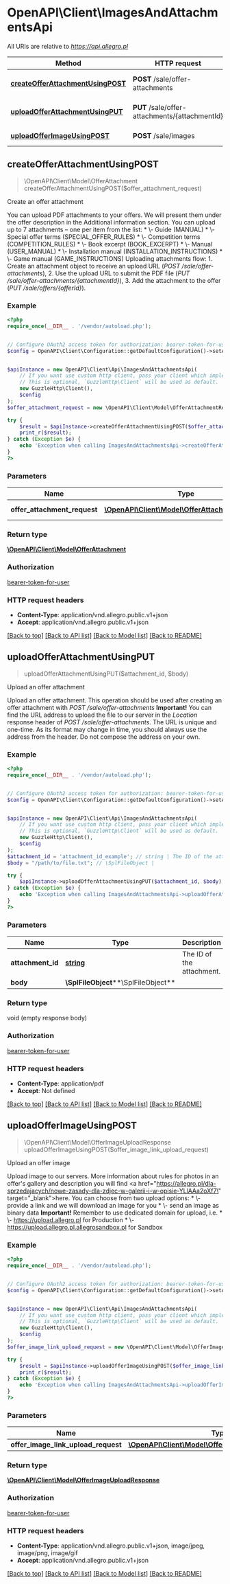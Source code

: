# OpenAPI\Client\ImagesAndAttachmentsApi

All URIs are relative to *https://api.allegro.pl*

Method | HTTP request | Description
------------- | ------------- | -------------
[**createOfferAttachmentUsingPOST**](ImagesAndAttachmentsApi.md#createOfferAttachmentUsingPOST) | **POST** /sale/offer-attachments | Create an offer attachment
[**uploadOfferAttachmentUsingPUT**](ImagesAndAttachmentsApi.md#uploadOfferAttachmentUsingPUT) | **PUT** /sale/offer-attachments/{attachmentId} | Upload an offer attachment
[**uploadOfferImageUsingPOST**](ImagesAndAttachmentsApi.md#uploadOfferImageUsingPOST) | **POST** /sale/images | Upload an offer image



## createOfferAttachmentUsingPOST

> \OpenAPI\Client\Model\OfferAttachment createOfferAttachmentUsingPOST($offer_attachment_request)

Create an offer attachment

You can upload PDF attachments to your offers. We will present them under the offer description in the Additional information section. You can upload up to 7 attachments – one per item from the list:   * \\- Guide (MANUAL)   * \\- Special offer terms (SPECIAL_OFFER_RULES)   * \\- Competition terms (COMPETITION_RULES)   * \\- Book excerpt (BOOK_EXCERPT)   * \\- Manual (USER_MANUAL)   * \\- Installation manual (INSTALLATION_INSTRUCTIONS)   * \\- Game manual (GAME_INSTRUCTIONS)  Uploading attachments flow:   1. Create an attachment object to receive an upload URL (*POST /sale/offer-attachments*),   2. Use the upload URL to submit the PDF file (*PUT /sale/offer-attachments/{attachmentId}*),   3. Add the attachment to the offer (*PUT /sale/offers/{offerId}*).

### Example

```php
<?php
require_once(__DIR__ . '/vendor/autoload.php');


// Configure OAuth2 access token for authorization: bearer-token-for-user
$config = OpenAPI\Client\Configuration::getDefaultConfiguration()->setAccessToken('YOUR_ACCESS_TOKEN');


$apiInstance = new OpenAPI\Client\Api\ImagesAndAttachmentsApi(
    // If you want use custom http client, pass your client which implements `GuzzleHttp\ClientInterface`.
    // This is optional, `GuzzleHttp\Client` will be used as default.
    new GuzzleHttp\Client(),
    $config
);
$offer_attachment_request = new \OpenAPI\Client\Model\OfferAttachmentRequest(); // \OpenAPI\Client\Model\OfferAttachmentRequest | offer attachment

try {
    $result = $apiInstance->createOfferAttachmentUsingPOST($offer_attachment_request);
    print_r($result);
} catch (Exception $e) {
    echo 'Exception when calling ImagesAndAttachmentsApi->createOfferAttachmentUsingPOST: ', $e->getMessage(), PHP_EOL;
}
?>
```

### Parameters


Name | Type | Description  | Notes
------------- | ------------- | ------------- | -------------
 **offer_attachment_request** | [**\OpenAPI\Client\Model\OfferAttachmentRequest**](../Model/OfferAttachmentRequest.md)| offer attachment |

### Return type

[**\OpenAPI\Client\Model\OfferAttachment**](../Model/OfferAttachment.md)

### Authorization

[bearer-token-for-user](../../README.md#bearer-token-for-user)

### HTTP request headers

- **Content-Type**: application/vnd.allegro.public.v1+json
- **Accept**: application/vnd.allegro.public.v1+json

[[Back to top]](#) [[Back to API list]](../../README.md#documentation-for-api-endpoints)
[[Back to Model list]](../../README.md#documentation-for-models)
[[Back to README]](../../README.md)


## uploadOfferAttachmentUsingPUT

> uploadOfferAttachmentUsingPUT($attachment_id, $body)

Upload an offer attachment

Upload an offer attachment.  This operation should be used after creating an offer attachment with *POST /sale/offer-attachments*  **Important!** You can find the URL address to upload the file to our server in the *Location* response header of *POST /sale/offer-attachments*. The URL is unique and one-time. As its format may change in time, you should always use the address from the header. Do not compose the address on your own.

### Example

```php
<?php
require_once(__DIR__ . '/vendor/autoload.php');


// Configure OAuth2 access token for authorization: bearer-token-for-user
$config = OpenAPI\Client\Configuration::getDefaultConfiguration()->setAccessToken('YOUR_ACCESS_TOKEN');


$apiInstance = new OpenAPI\Client\Api\ImagesAndAttachmentsApi(
    // If you want use custom http client, pass your client which implements `GuzzleHttp\ClientInterface`.
    // This is optional, `GuzzleHttp\Client` will be used as default.
    new GuzzleHttp\Client(),
    $config
);
$attachment_id = 'attachment_id_example'; // string | The ID of the attachment.
$body = "/path/to/file.txt"; // \SplFileObject | 

try {
    $apiInstance->uploadOfferAttachmentUsingPUT($attachment_id, $body);
} catch (Exception $e) {
    echo 'Exception when calling ImagesAndAttachmentsApi->uploadOfferAttachmentUsingPUT: ', $e->getMessage(), PHP_EOL;
}
?>
```

### Parameters


Name | Type | Description  | Notes
------------- | ------------- | ------------- | -------------
 **attachment_id** | [**string**](../Model/.md)| The ID of the attachment. |
 **body** | **\SplFileObject****\SplFileObject**|  | [optional]

### Return type

void (empty response body)

### Authorization

[bearer-token-for-user](../../README.md#bearer-token-for-user)

### HTTP request headers

- **Content-Type**: application/pdf
- **Accept**: Not defined

[[Back to top]](#) [[Back to API list]](../../README.md#documentation-for-api-endpoints)
[[Back to Model list]](../../README.md#documentation-for-models)
[[Back to README]](../../README.md)


## uploadOfferImageUsingPOST

> \OpenAPI\Client\Model\OfferImageUploadResponse uploadOfferImageUsingPOST($offer_image_link_upload_request)

Upload an offer image

Upload image to our servers.  More information about rules for photos in an offer's gallery and description you will find <a href=\"https://allegro.pl/dla-sprzedajacych/nowe-zasady-dla-zdjec-w-galerii-i-w-opisie-YLlAAa2oXf7\" target=\"_blank\">here</a>.  You can choose from two upload options:   * \\- provide a link and we will download an image for you   * \\- send an image as binary data  **Important!** Remember to use dedicated domain for upload, i.e.   * \\- https://upload.allegro.pl for Production   * \\- https://upload.allegro.pl.allegrosandbox.pl for Sandbox

### Example

```php
<?php
require_once(__DIR__ . '/vendor/autoload.php');


// Configure OAuth2 access token for authorization: bearer-token-for-user
$config = OpenAPI\Client\Configuration::getDefaultConfiguration()->setAccessToken('YOUR_ACCESS_TOKEN');


$apiInstance = new OpenAPI\Client\Api\ImagesAndAttachmentsApi(
    // If you want use custom http client, pass your client which implements `GuzzleHttp\ClientInterface`.
    // This is optional, `GuzzleHttp\Client` will be used as default.
    new GuzzleHttp\Client(),
    $config
);
$offer_image_link_upload_request = new \OpenAPI\Client\Model\OfferImageLinkUploadRequest(); // \OpenAPI\Client\Model\OfferImageLinkUploadRequest | 

try {
    $result = $apiInstance->uploadOfferImageUsingPOST($offer_image_link_upload_request);
    print_r($result);
} catch (Exception $e) {
    echo 'Exception when calling ImagesAndAttachmentsApi->uploadOfferImageUsingPOST: ', $e->getMessage(), PHP_EOL;
}
?>
```

### Parameters


Name | Type | Description  | Notes
------------- | ------------- | ------------- | -------------
 **offer_image_link_upload_request** | [**\OpenAPI\Client\Model\OfferImageLinkUploadRequest**](../Model/OfferImageLinkUploadRequest.md)|  |

### Return type

[**\OpenAPI\Client\Model\OfferImageUploadResponse**](../Model/OfferImageUploadResponse.md)

### Authorization

[bearer-token-for-user](../../README.md#bearer-token-for-user)

### HTTP request headers

- **Content-Type**: application/vnd.allegro.public.v1+json, image/jpeg, image/png, image/gif
- **Accept**: application/vnd.allegro.public.v1+json

[[Back to top]](#) [[Back to API list]](../../README.md#documentation-for-api-endpoints)
[[Back to Model list]](../../README.md#documentation-for-models)
[[Back to README]](../../README.md)

